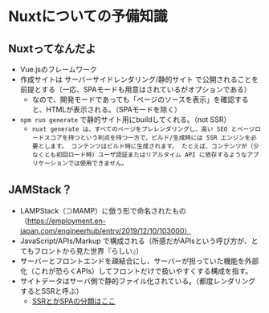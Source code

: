 # Nuxtについての予備知識
## Nuxtってなんだよ
- Vue.jsのフレームワーク
- 作成サイトは サーバーサイドレンダリング/静的サイト で公開されることを前提とする（一応、SPAモードも用意はされているがオプションである）
  - なので、開発モードであっても「ページのソースを表示」を確認すると、HTMLが表示される。（SPAモードを除く）
- `npm run generate` で静的サイト用にbuildしてくれる。（not SSR）
  - `nuxt generate は、すべてのページをプレレンダリングし、高い SEO とページロードスコアを持つという利点を持つ一方で、ビルド/生成時には SSR エンジンを必要とします。 コンテンツはビルド時に生成されます。 たとえば、コンテンツが（少なくとも初回ロード時）ユーザ認証またはリアルタイム API に依存するようなアプリケーションでは使用できません。`
## JAMStack？
- LAMPStack（⊃MAMP）に倣う形で命名されたもの（https://employment.en-japan.com/engineerhub/entry/2019/12/10/103000）
- JavaScript/APIs/Markup で構成される（所感だがAPIsという呼び方が、とてもフロントから見た世界『らしい』）
- サーバーとフロントエンドを疎結合にし、サーバーが担っていた機能を外部化（これが恐らくAPIs）してフロントだけで扱いやすくする構成を指す。
- サイトデータはサーバ側で静的ファイル化されている。（都度レンダリングするとSSRと呼ぶ）
  - [SSRとかSPAの分類はここ](https://developers.google.com/web/updates/2019/02/rendering-on-the-web)
